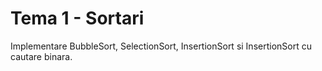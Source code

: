 # Tema 1 - Sortari

Implementare BubbleSort, SelectionSort, InsertionSort si InsertionSort cu cautare binara.